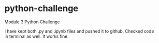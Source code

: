 # python-challenge
Module 3 Python Challenge

I have kept both .py and .ipynb files and pushed it to github. 
Checked code in terminal as well. It works fine.
